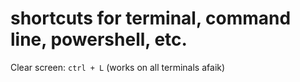 # shortcuts for terminal, command line, powershell, etc.
Clear screen: `ctrl + L` (works on all terminals afaik)
